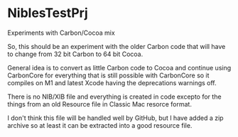 # NiblesTestPrj
Experiments with Carbon/Cocoa mix

So, this should be an experiment with the older Carbon code that will have to change from 32 bit Carbon to 64 bit Cocoa.

General idea is to convert as little Carbon code to Cocoa and continue using CarbonCore for everything that is still possible with CarbonCore so it compiles on M1 and latest Xcode having the deprecations warnings off.

There is no NIB/XIB file and everything is created in code excepto for the things from an old Resource file in Classic Mac resorce format.

I don't think this file will be handled well by GitHub, but I have added a zip archive so at least it can be extracted into a good resource file. 
